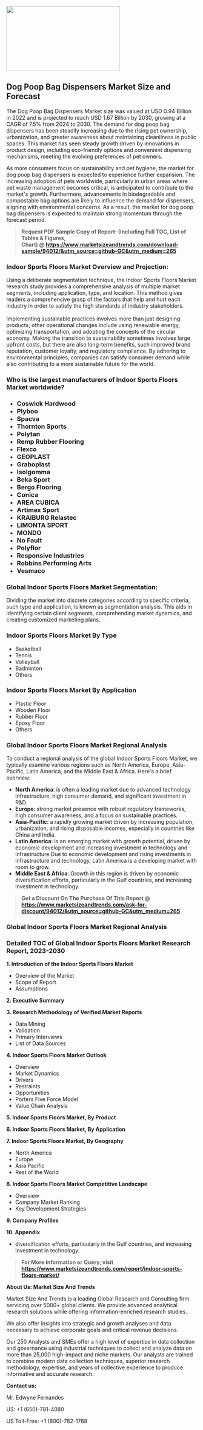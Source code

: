 <p><img class="alignnone size-medium wp-image-20088" src="https://ffe5etoiles.com/wp-content/uploads/2024/12/MST1-300x171.png" alt="" width="300" height="171" /></p><h2>Dog Poop Bag Dispensers Market Size and Forecast</h2><p>The Dog Poop Bag Dispensers Market size was valued at USD 0.94 Billion in 2022 and is projected to reach USD 1.67 Billion by 2030, growing at a CAGR of 7.5% from 2024 to 2030. The demand for dog poop bag dispensers has been steadily increasing due to the rising pet ownership, urbanization, and greater awareness about maintaining cleanliness in public spaces. This market has seen steady growth driven by innovations in product design, including eco-friendly options and convenient dispensing mechanisms, meeting the evolving preferences of pet owners.</p><p>As more consumers focus on sustainability and pet hygiene, the market for dog poop bag dispensers is expected to experience further expansion. The increasing adoption of pets worldwide, particularly in urban areas where pet waste management becomes critical, is anticipated to contribute to the market's growth. Furthermore, advancements in biodegradable and compostable bag options are likely to influence the demand for dispensers, aligning with environmental concerns. As a result, the market for dog poop bag dispensers is expected to maintain strong momentum through the forecast period.</p></p><blockquote id="" class=""><strong>Request PDF Sample Copy of Report: (Including Full TOC, List of Tables &amp; Figures, Chart)&nbsp;@&nbsp;<strong><a href="https://www.marketsizeandtrends.com/download-sample/94012/&utm_source=github-GC&utm_medium=265" target="_blank">https://www.marketsizeandtrends.com/download-sample/94012/&utm_source=github-GC&utm_medium=265</a></strong></strong></blockquote><h3 id="" class="">Indoor Sports Floors Market&nbsp;Overview and Projection:</h3><p id="" class="">Using a deliberate segmentation technique, the Indoor Sports Floors Market research study provides a comprehensive analysis of multiple market segments, including application, type, and location. This method gives readers a comprehensive grasp of the factors that help and hurt each industry in order to satisfy the high standards of industry stakeholders. <br /> <br />Implementing sustainable practices involves more than just designing products; other operational changes include using renewable energy, optimizing transportation, and adopting the concepts of the circular economy. Making the transition to sustainability sometimes involves large upfront costs, but there are also long-term benefits, such improved brand reputation, customer loyalty, and regulatory compliance. By adhering to environmental principles, companies can satisfy consumer demand while also contributing to a more sustainable future for the world.</p><h3 id="" class="">Who is the largest manufacturers of&nbsp;Indoor Sports Floors Market worldwide?</h3><h3 class=""><p><ul><li>Coswick Hardwood </li><li> Plyboo </li><li> Spacva </li><li> Thornton Sports </li><li> Polytan </li><li> Remp Rubber Flooring </li><li> Flexco </li><li> GEOPLAST </li><li> Graboplast </li><li> Isolgomma </li><li> Beka Sport </li><li> Bergo Flooring </li><li> Conica </li><li> AREA CUBICA </li><li> Artimex Sport </li><li> KRAIBURG Relastec </li><li> LIMONTA SPORT </li><li> MONDO </li><li> No Fault </li><li> Polyflor </li><li> Responsive Industries </li><li> Robbins Performing Arts </li><li> Vesmaco</li></ul></p></h3><h3 id="" class="">Global&nbsp;Indoor Sports Floors Market Segmentation:</h3><p id="" class="">Dividing the market into discrete categories according to specific criteria, such type and application, is known as segmentation analysis. This aids in identifying certain client segments, comprehending market dynamics, and creating customized marketing plans.</p><h3 id="" class="">Indoor Sports Floors Market&nbsp;By Type</h3><p><p><ul><li>Basketball </li><li> Tennis </li><li> Volleyball </li><li> Badminton </li><li> Others</p></li></ul></p></p><h3 id="" class="">Indoor Sports Floors Market&nbsp;By Application</h3><p class=""><p><ul><li>Plastic Floor </li><li> Wooden Floor </li><li> Rubber Floor </li><li> Epoxy Floor </li><li> Others</li></ul></p></p><h3 id="" class="">Global Indoor Sports Floors Market Regional Analysis</h3><p id="" class="">To conduct a regional analysis of the global Indoor Sports Floors Market, we typically examine various regions such as North America, Europe, Asia-Pacific, Latin America, and the Middle East &amp; Africa. Here's a brief overview:</p><ul><li><strong>North America</strong>: is often a leading market due to advanced technology infrastructure, high consumer demand, and significant investment in R&amp;D.</li><li><strong>Europe</strong>: strong market presence with robust regulatory frameworks, high consumer awareness, and a focus on sustainable practices.</li><li><strong>Asia-Pacific</strong>: a rapidly growing market driven by increasing population, urbanization, and rising disposable incomes, especially in countries like China and India.</li><li><strong>Latin America</strong>: is an emerging market with growth potential, driven by economic development and increasing investment in technology and infrastructure.Due to economic development and rising investments in infrastructure and technology, Latin America is a developing market with room to grow.</li><li><strong>Middle East &amp; Africa</strong>: Growth in this region is driven by economic diversification efforts, particularly in the Gulf countries, and increasing investment in technology.</li></ul><blockquote id="" class=""><strong>Get a Discount On The Purchase Of This Report @ <strong><a href="https://www.marketsizeandtrends.com/ask-for-discount/94012/&utm_source=github-GC&utm_medium=265" target="_blank">https://www.marketsizeandtrends.com/ask-for-discount/94012/&utm_source=github-GC&utm_medium=265</a></strong></strong></blockquote><h3 id="" class="">Global Indoor Sports Floors Market Regional Analysis</h3><h3 id="" class="">Detailed TOC of Global Indoor Sports Floors Market Research Report, 2023-2030</h3><p id="" class=""><strong>1. Introduction of the Indoor Sports Floors Market</strong></p><ul><li>Overview of the Market</li><li>Scope of Report</li><li>Assumptions</li></ul><p id="" class=""><strong>2. Executive Summary</strong></p><p id="" class=""><strong>3. Research Methodology of Verified Market Reports</strong></p><ul><li>Data Mining</li><li>Validation</li><li>Primary Interviews</li><li>List of Data Sources</li></ul><p id="" class=""><strong>4. Indoor Sports Floors Market Outlook</strong></p><ul><li>Overview</li><li>Market Dynamics</li><li>Drivers</li><li>Restraints</li><li>Opportunities</li><li>Porters Five Force Model</li><li>Value Chain Analysis</li></ul><p id="" class=""><strong>5. Indoor Sports Floors Market, By Product</strong></p><p id="" class=""><strong>6. Indoor Sports Floors Market, By Application</strong></p><p id="" class=""><strong>7. Indoor Sports Floors Market, By Geography</strong></p><ul><li>North America</li><li>Europe</li><li>Asia Pacific</li><li>Rest of the World</li></ul><p id="" class=""><strong>8. Indoor Sports Floors Market Competitive Landscape</strong></p><ul><li>Overview</li><li>Company Market Ranking</li><li>Key Development Strategies</li></ul><p id="" class=""><strong>9. Company Profiles</strong></p><p id="" class=""><strong>10. Appendix</strong></p><ul><li>diversification efforts, particularly in the Gulf countries, and increasing investment in technology.</li></ul><blockquote id="" class=""><strong>For More Information or Query, visit <strong><strong><a href="https://www.marketsizeandtrends.com/report/indoor-sports-floors-market/" target="_blank">https://www.marketsizeandtrends.com/report/indoor-sports-floors-market/</a></strong></strong></strong></blockquote><p id="" class=""><strong>About Us: Market Size And Trends</strong></p><p id="" class="">Market Size And Trends is a leading Global Research and Consulting firm servicing over 5000+ global clients. We provide advanced analytical research solutions while offering information-enriched research studies.</p><p id="" class="">We also offer insights into strategic and growth analyses and data necessary to achieve corporate goals and critical revenue decisions.</p><p id="" class="">Our 250 Analysts and SMEs offer a high level of expertise in data collection and governance using industrial techniques to collect and analyze data on more than 25,000 high-impact and niche markets. Our analysts are trained to combine modern data collection techniques, superior research methodology, expertise, and years of collective experience to produce informative and accurate research.</p><p id="" class=""><strong>Contact us:</strong></p><p id="" class="">Mr. Edwyne Fernandes</p><p id="" class="">US: +1 (650)-781-4080</p><p id="" class="">US Toll-Free: +1 (800)-782-1768</p>
